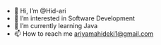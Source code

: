 - 👋 Hi, I’m @Hid-ari
- 👀 I’m interested in Software Development
- 🌱 I’m currently learning Java
- 📫 How to reach me ariyamahideki1@gmail.com

<!---
Hid-ari/Hid-ari is a ✨ special ✨ repository because its `README.md` (this file) appears on your GitHub profile.
You can click the Preview link to take a look at your changes.
--->
